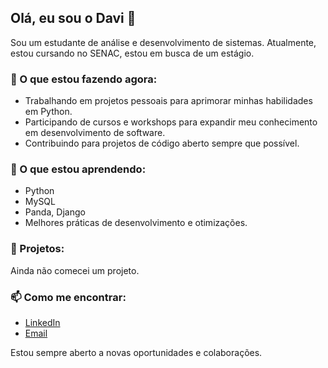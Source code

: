 
<h2>Olá, eu sou o Davi 👋</h2>
<p>Sou um estudante de análise e desenvolvimento de sistemas. Atualmente, estou cursando no SENAC, estou em busca de um estágio.</p>

<h3>🔭 O que estou fazendo agora:</h3>
<ul>
  <li>Trabalhando em projetos pessoais para aprimorar minhas habilidades em Python.</li>
  <li>Participando de cursos e workshops para expandir meu conhecimento em desenvolvimento de software.</li>
  <li>Contribuindo para projetos de código aberto sempre que possível.</li>
</ul>

<h3>🌱 O que estou aprendendo:</h3>
<ul>
  <li>Python</li>
  <li>MySQL</li>
  <li>Panda, Django</li>
  <li>Melhores práticas de desenvolvimento e otimizações.</li>
</ul>

<h3>💼 Projetos:</h3>
<p>Ainda não comecei um projeto.</p>

<h3>📫 Como me encontrar:</h3>
<ul>
  <li><a href="https://www.linkedin.com/in/davi-carvalho-brito-363a10260/" target="_blank">LinkedIn</a></li>
  <li><a href="mailto:davibritocontato@gmail.com">Email</a></li>
</ul>

<p>Estou sempre aberto a novas oportunidades e colaborações.</p>
